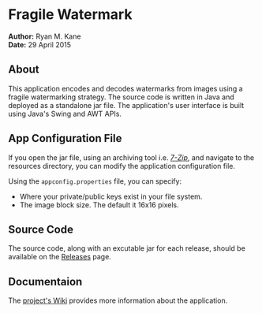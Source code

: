 # Fragile Watermark

**Author:** Ryan M. Kane  
**Date:** 29 April 2015

## About

This application encodes and decodes watermarks from images using a fragile watermarking strategy. The source code is written in Java and deployed as a standalone jar file. The application's user interface is built using Java's Swing and AWT APIs.

## App Configuration File

If you open the jar file, using an archiving tool i.e. [*7-Zip*][1], and navigate to the resources directory, you can modify the application configuration file.

Using the `appconfig.properties` file, you can specify:
* Where your private/public keys exist in your file system.
* The image block size. The default it 16x16 pixels.

## Source Code

The source code, along with an excutable jar for each release, should be available on the [Releases][2] page.

## Documentaion

The [project's Wiki][3] provides more information about the application.

  [1]: http://www.7-zip.org/
  [2]: https://github.com/ryankane/FragileWatermark/releases
  [3]: https://github.com/ryankane/FragileWatermark/wiki